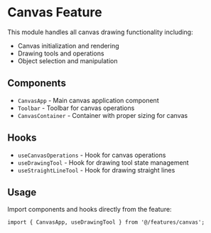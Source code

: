 
# Canvas Feature

This module handles all canvas drawing functionality including:

- Canvas initialization and rendering
- Drawing tools and operations
- Object selection and manipulation

## Components

- `CanvasApp` - Main canvas application component
- `Toolbar` - Toolbar for canvas operations
- `CanvasContainer` - Container with proper sizing for canvas

## Hooks

- `useCanvasOperations` - Hook for canvas operations
- `useDrawingTool` - Hook for drawing tool state management
- `useStraightLineTool` - Hook for drawing straight lines

## Usage

Import components and hooks directly from the feature:

```tsx
import { CanvasApp, useDrawingTool } from '@/features/canvas';
```
